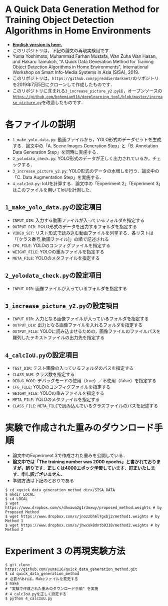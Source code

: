 
# A Quick Data Generation Method for Training Object Detection Algorithms in Home Environments
* [**English version is here.**](README_en.md)
* このリポジトリは，下記の論文の再現実験用です．
* Yuma Yoshimoto, Muhammad Farhan Mustafa, Wan Zuha Wan Hasan, and Hakaru Tamukoh, "A Quick Data Generation Method for Training Object Detection Algorithms in Home Environments", International Workshop on Smart Info-Media Systems in Asia (SISA), 2019.
* このリポジトリは，`https://github.com/pjreddie/darknet/`のリポジトリを2019年7月5日にクローンして作成したものです．
* このリポジトリに含まれる`3_increase_picture_y2.py`は，オープンソースの[`https://github.com/bohemian916/deeplearning_tool/blob/master/increase_picture.py`](https://github.com/bohemian916/deeplearning_tool/blob/master/increase_picture.py)を改造したものです．


# 各ファイルの説明
* `1_make_yolo_data.py`: 動画ファイルから，YOLO形式のデータセットを生成する．論文中の「A. Scene Images Generation Step」と「B. Annotation Data Generation Step」を同時に実施する．
* `2_yolodata_check.py`: YOLO形式のデータが正しく出力されているか，チェックする．
* `3_increase_picture_y2.py`: YOLO形式のデータの水増しを行う．論文中の「C. Data Augmentation Step」を実施する．
* `4_calcIoU.py`: IoUを計算する．論文中の「Experiment 2」「Experiment 3」はこのファイルを用いてIoUを計測した．


## `1_make_yolo_data.py`の設定項目
* `INPUT_DIR`: 入力する動画ファイルが入っているフォルダを指定する
* `OUTPUT_DIR`: YOLO形式のデータを出力するフォルダを指定する
* `VIDEO_SET`: リスト形式で読み込む動画ファイルを列挙する．各リストは「[クラス番号,動画ファイル]」の順で記述される
* `CFG_FILE`: YOLOのコンフィグファイルを指定する
* `WEIGHT_FILE`: YOLOの重みファイルを指定する
* `META_FILE`: YOLOのメタファイルを指定する


## `2_yolodata_check.py`の設定項目
* `INPUT_DIR`: 画像ファイルが入っているフォルダを指定する


## `3_increase_picture_y2.py`の設定項目
* `INPUT_DIR`: 入力となる画像ファイルが入っているフォルダを指定する
* `OUTPUT_DIR`: 出力となる画像ファイルを入れるフォルダを指定する
* `OUTPUT_FILE`: YOLOに読み込ませるための，画像ファイルのファイルパスを羅列したテキストファイルの出力先を指定する


## `4_calcIoU.py`の設定項目
* `TEST_DIR`: テスト画像の入っているフォルダのパスを指定する
* `CLASS_NUM`: クラス数を指定する
* `DEBUG_MODE`: デバッグモードの使用（true）／不使用（false）を指定する
* `CFG_FILE`: YOLOのコンフィグファイルを指定する
* `WEIGHT_FILE`: YOLOの重みファイルを指定する
* `META_FILE`: YOLOのメタファイルを指定する
* `CLASS_FILE`: `META_FILE`で読み込んでいるクラスファイルのパスを記述する


# 実験で作成された重みのダウンロード手順
* 論文中のExperiment 3で作成された重みを公開している．
* **論文中では「The training number was 2000 epochs」と書かれておりますが，誤りです．正しくは4000エポック学習しています．訂正いたします．申し訳ございません．**
* 準備方法は下記のとおりである
```
$ cd <quick_data_generation_method dir>/SISA_DATA
$ mkdir LOCAL
$ cd LOCAL
$ wget https://www.dropbox.com/s/dhvawa2g1r3mxwy/proposed_method.weights # by Proposed Method
$ wget https://www.dropbox.com/s/jnozzbh6l7gxbj2/method1.weights # by Method 1
$ wget https://www.dropbox.com/s/jhwcok8dntb9318/method2.weights # by Method 2
```


# Experiment 3 の再現実験方法
```
$ git clone https://github.com/yuma116/quick_data_generation_method.git
$ cd quick_data_generation_method
# 必要があれば，Makeファイルを変更する
$ make
# "実験で作成された重みのダウンロード手順" を実施
# 4_calcIoU.pyを正しく設定する
$ python 4_calcIoU.py
```















